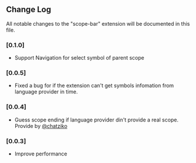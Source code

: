 ## Change Log
All notable changes to the "scope-bar" extension will be documented in this file.

### [0.1.0]
- Support Navigation for select symbol of parent scope

### [0.0.5]
- Fixed a bug for if the extension can't get symbols infomation from language provider in time.

### [0.0.4]
- Guess scope ending if language provider din't provide a real scope. Provide by [@chatziko](https://github.com/chatziko)

### [0.0.3]
- Improve performance
